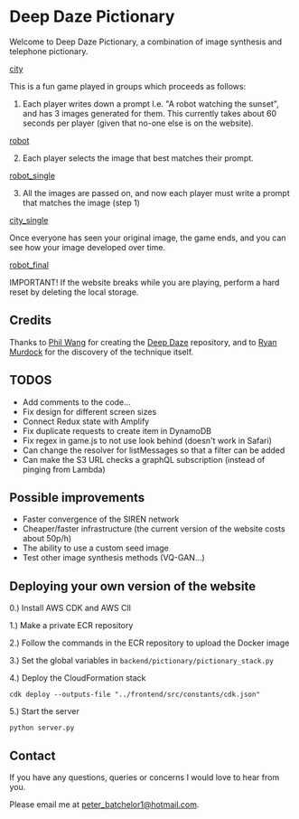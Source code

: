 # Deep Daze Pictionary

Welcome to Deep Daze Pictionary, a combination of image synthesis and telephone pictionary.

[city](./pictures/a_city_burning_down.jpg)

This is a fun game played in groups which proceeds as follows:

1) Each player writes down a prompt I.e. "A robot watching the sunset", and has 3 images generated for them. 
This currently takes about 60 seconds per player (given that no-one else is on the website).

[robot](./pictures/a_robot_watching_the_sunset.jpg)

2) Each player selects the image that best matches their prompt.

[robot_single](./pictures/a_robot_watching_the_sunset_single.jpg)

3) All the images are passed on, and now each player must write a prompt that matches the image (step 1)

[city_single](./pictures/a_city_burning_down_single.jpg)

Once everyone has seen your original image, 
the game ends, 
and you can see how your image developed over time.

[robot_final](./pictures/a_robot_watching_the_sunset_final.jpg)

IMPORTANT! If the website breaks while you are playing,
 perform a hard reset by deleting the local storage.

## Credits

Thanks to [Phil Wang](https://github.com/lucidrains) for creating the [Deep Daze](https://github.com/lucidrains/deep-daze) repository,
and to [Ryan Murdock](https://twitter.com/advadnoun) for the discovery of the technique itself.

## TODOS

* Add comments to the code...
* Fix design for different screen sizes
* Connect Redux state with Amplify
* Fix duplicate requests to create item in DynamoDB
* Fix regex in game.js to not use look behind (doesn't work in Safari)
* Can change the resolver for listMessages so that a filter can be added
* Can make the S3 URL checks a graphQL subscription (instead of pinging from Lambda) 

## Possible improvements

* Faster convergence of the SIREN network
* Cheaper/faster infrastructure (the current version of the website costs about 50p/h)
* The ability to use a custom seed image
* Test other image synthesis methods (VQ-GAN...)
 
## Deploying your own version of the website

0.) Install AWS CDK and AWS ClI

1.) Make a private ECR repository

2.) Follow the commands in the ECR repository to upload the Docker image

3.) Set the global variables in `backend/pictionary/pictionary_stack.py`

4.) Deploy the CloudFormation stack

```
cdk deploy --outputs-file "../frontend/src/constants/cdk.json"
```

5.) Start the server

```
python server.py
```

## Contact

If you have any questions, queries or concerns I would love to hear from you.

Please email me at peter_batchelor1@hotmail.com.